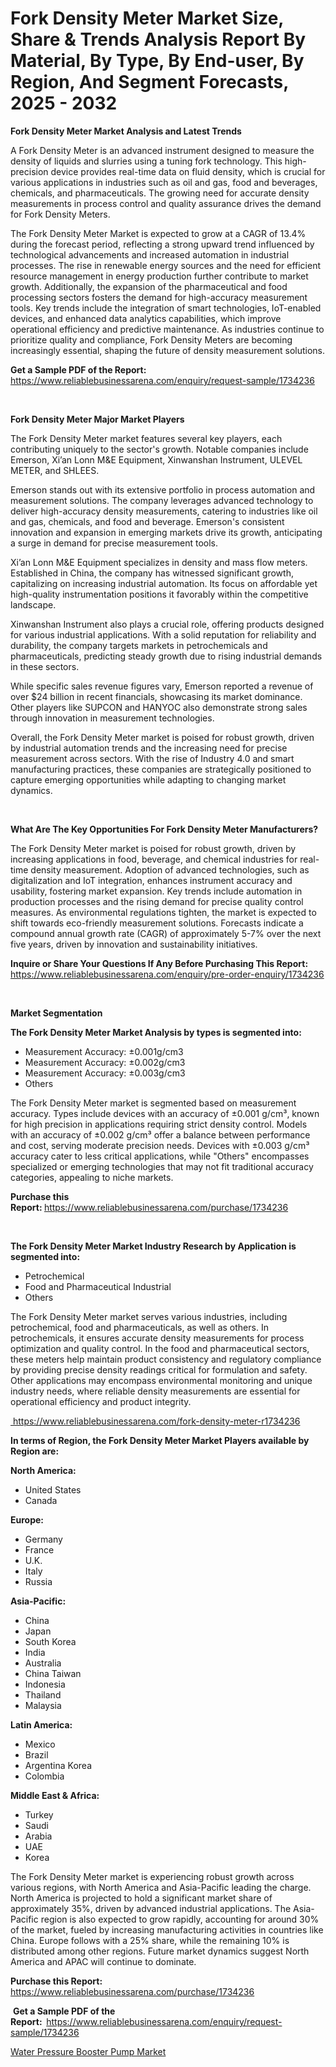 <p><h1>Fork Density Meter Market Size, Share & Trends Analysis Report By Material, By Type, By End-user, By Region, And Segment Forecasts, 2025 - 2032</h1></p><p><strong>Fork Density Meter Market Analysis and Latest Trends</strong></p>
<p><p>A Fork Density Meter is an advanced instrument designed to measure the density of liquids and slurries using a tuning fork technology. This high-precision device provides real-time data on fluid density, which is crucial for various applications in industries such as oil and gas, food and beverages, chemicals, and pharmaceuticals. The growing need for accurate density measurements in process control and quality assurance drives the demand for Fork Density Meters.</p><p>The Fork Density Meter Market is expected to grow at a CAGR of 13.4% during the forecast period, reflecting a strong upward trend influenced by technological advancements and increased automation in industrial processes. The rise in renewable energy sources and the need for efficient resource management in energy production further contribute to market growth. Additionally, the expansion of the pharmaceutical and food processing sectors fosters the demand for high-accuracy measurement tools. Key trends include the integration of smart technologies, IoT-enabled devices, and enhanced data analytics capabilities, which improve operational efficiency and predictive maintenance. As industries continue to prioritize quality and compliance, Fork Density Meters are becoming increasingly essential, shaping the future of density measurement solutions.</p></p>
<p><strong>Get a Sample PDF of the Report:&nbsp;</strong> <a href="https://www.reliablebusinessarena.com/enquiry/request-sample/1734236?utm_campaign=3008&utm_medium=2&utm_source=Github&utm_content=ia&utm_term=11042025&utm_id=fork-density-meter">https://www.reliablebusinessarena.com/enquiry/request-sample/1734236</a></p>
<p>&nbsp;</p>
<p><strong>Fork Density Meter Major Market Players</strong></p>
<p><p>The Fork Density Meter market features several key players, each contributing uniquely to the sector's growth. Notable companies include Emerson, Xi’an Lonn M&E Equipment, Xinwanshan Instrument, ULEVEL METER, and SHLEES.</p><p>Emerson stands out with its extensive portfolio in process automation and measurement solutions. The company leverages advanced technology to deliver high-accuracy density measurements, catering to industries like oil and gas, chemicals, and food and beverage. Emerson's consistent innovation and expansion in emerging markets drive its growth, anticipating a surge in demand for precise measurement tools.</p><p>Xi’an Lonn M&E Equipment specializes in density and mass flow meters. Established in China, the company has witnessed significant growth, capitalizing on increasing industrial automation. Its focus on affordable yet high-quality instrumentation positions it favorably within the competitive landscape.</p><p>Xinwanshan Instrument also plays a crucial role, offering products designed for various industrial applications. With a solid reputation for reliability and durability, the company targets markets in petrochemicals and pharmaceuticals, predicting steady growth due to rising industrial demands in these sectors.</p><p>While specific sales revenue figures vary, Emerson reported a revenue of over $24 billion in recent financials, showcasing its market dominance. Other players like SUPCON and HANYOC also demonstrate strong sales through innovation in measurement technologies.</p><p>Overall, the Fork Density Meter market is poised for robust growth, driven by industrial automation trends and the increasing need for precise measurement across sectors. With the rise of Industry 4.0 and smart manufacturing practices, these companies are strategically positioned to capture emerging opportunities while adapting to changing market dynamics.</p></p>
<p>&nbsp;</p>
<p><strong>What Are The Key Opportunities For Fork Density Meter Manufacturers?</strong></p>
<p><p>The Fork Density Meter market is poised for robust growth, driven by increasing applications in food, beverage, and chemical industries for real-time density measurement. Adoption of advanced technologies, such as digitalization and IoT integration, enhances instrument accuracy and usability, fostering market expansion. Key trends include automation in production processes and the rising demand for precise quality control measures. As environmental regulations tighten, the market is expected to shift towards eco-friendly measurement solutions. Forecasts indicate a compound annual growth rate (CAGR) of approximately 5-7% over the next five years, driven by innovation and sustainability initiatives.</p></p>
<p><strong>Inquire or Share Your Questions If Any Before Purchasing This Report:</strong> <a href="https://www.reliablebusinessarena.com/enquiry/pre-order-enquiry/1734236?utm_campaign=3008&utm_medium=2&utm_source=Github&utm_content=ia&utm_term=11042025&utm_id=fork-density-meter">https://www.reliablebusinessarena.com/enquiry/pre-order-enquiry/1734236</a></p>
<p>&nbsp;</p>
<p><strong>Market Segmentation</strong></p>
<p><strong>The Fork Density Meter Market Analysis by types is segmented into:</strong></p>
<p><ul><li>Measurement Accuracy: ±0.001g/cm3</li><li>Measurement Accuracy: ±0.002g/cm3</li><li>Measurement Accuracy: ±0.003g/cm3</li><li>Others</li></ul></p>
<p><p>The Fork Density Meter market is segmented based on measurement accuracy. Types include devices with an accuracy of ±0.001 g/cm³, known for high precision in applications requiring strict density control. Models with an accuracy of ±0.002 g/cm³ offer a balance between performance and cost, serving moderate precision needs. Devices with ±0.003 g/cm³ accuracy cater to less critical applications, while "Others" encompasses specialized or emerging technologies that may not fit traditional accuracy categories, appealing to niche markets.</p></p>
<p><strong>Purchase this Report:&nbsp;</strong><a href="https://www.reliablebusinessarena.com/purchase/1734236?utm_campaign=3008&utm_medium=2&utm_source=Github&utm_content=ia&utm_term=11042025&utm_id=fork-density-meter">https://www.reliablebusinessarena.com/purchase/1734236</a></p>
<p>&nbsp;</p>
<p><strong>The Fork Density Meter Market Industry Research by Application is segmented into:</strong></p>
<p><ul><li>Petrochemical</li><li>Food and Pharmaceutical Industrial</li><li>Others</li></ul></p>
<p><p>The Fork Density Meter market serves various industries, including petrochemical, food and pharmaceuticals, as well as others. In petrochemicals, it ensures accurate density measurements for process optimization and quality control. In the food and pharmaceutical sectors, these meters help maintain product consistency and regulatory compliance by providing precise density readings critical for formulation and safety. Other applications may encompass environmental monitoring and unique industry needs, where reliable density measurements are essential for operational efficiency and product integrity.</p></p>
<p><a href="https://www.reliablebusinessarena.com/fork-density-meter-r1734236?utm_campaign=3008&utm_medium=2&utm_source=Github&utm_content=ia&utm_term=11042025&utm_id=fork-density-meter">&nbsp;https://www.reliablebusinessarena.com/fork-density-meter-r1734236</a></p>
<p><strong>In terms of Region, the Fork Density Meter Market Players available by Region are:</strong></p>
<p>
    <p> <strong> North America: </strong>
        <ul>
            <li>United States</li>
            <li>Canada</li>
        </ul>
        </p> 
    <p> <strong> Europe: </strong>
        <ul>
            <li>Germany</li>
            <li>France</li>
            <li>U.K.</li>
            <li>Italy</li>
            <li>Russia</li>
        </ul>
        </p> 
    <p> <strong> Asia-Pacific: </strong>
        <ul>
            <li>China</li>
            <li>Japan</li>
            <li>South Korea</li>
            <li>India</li>
            <li>Australia</li>
            <li>China Taiwan</li>
            <li>Indonesia</li>
            <li>Thailand</li>
            <li>Malaysia</li>
        </ul>
        </p> 
    <p> <strong> Latin America: </strong>
        <ul>
            <li>Mexico</li>
            <li>Brazil</li>
            <li>Argentina Korea</li>
            <li>Colombia</li>
        </ul>
        </p> 
    <p> <strong> Middle East & Africa: </strong>
        <ul>
            <li>Turkey</li>
            <li>Saudi</li>
            <li>Arabia</li>
            <li>UAE</li>
            <li>Korea</li>
        </ul>
    </p>
    </p>
<p><p>The Fork Density Meter market is experiencing robust growth across various regions, with North America and Asia-Pacific leading the charge. North America is projected to hold a significant market share of approximately 35%, driven by advanced industrial applications. The Asia-Pacific region is also expected to grow rapidly, accounting for around 30% of the market, fueled by increasing manufacturing activities in countries like China. Europe follows with a 25% share, while the remaining 10% is distributed among other regions. Future market dynamics suggest North America and APAC will continue to dominate.</p></p>
<p><strong>Purchase this Report: </strong><a href="https://www.reliablebusinessarena.com/purchase/1734236?utm_campaign=3008&utm_medium=2&utm_source=Github&utm_content=ia&utm_term=11042025&utm_id=fork-density-meter">https://www.reliablebusinessarena.com/purchase/1734236</a></p>
<p>&nbsp;<strong>Get a Sample PDF of the Report:&nbsp;&nbsp;</strong><a href="https://www.reliablebusinessarena.com/enquiry/request-sample/1734236?utm_campaign=3008&utm_medium=2&utm_source=Github&utm_content=ia&utm_term=11042025&utm_id=fork-density-meter">https://www.reliablebusinessarena.com/enquiry/request-sample/1734236</a></p>
<p><strong></strong></p>
<p><p><a href="https://github.com/achilekirwan/Market-Research-Report-List-1/blob/main/water-pressure-booster-pump-market.md?utm_campaign=3008&utm_medium=2&utm_source=Github&utm_content=ia&utm_term=11042025&utm_id=fork-density-meter">Water Pressure Booster Pump Market</a></p></p>